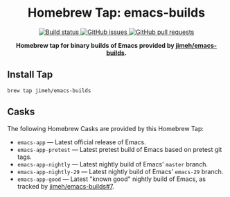 <h1 align="center">
  Homebrew Tap: emacs-builds
</h1>

<p align="center">
  <a href="https://github.com/jimeh/homebrew-emacs-builds/actions">
    <img alt="Build status" src="https://img.shields.io/github/workflow/status/jimeh/homebrew-emacs-builds/Update%20Casks.svg?style=flat&label=build&logo=github&logoColor=white">
  </a>
  <a href="https://github.com/jimeh/homebrew-emacs-builds/issues">
    <img alt="GitHub issues" src="https://img.shields.io/github/issues-raw/jimeh/homebrew-emacs-builds?style=flat&logo=github">
  </a>
  <a href="https://github.com/jimeh/homebrew-emacs-builds/pulls">
    <img alt="GitHub pull requests" src="https://img.shields.io/github/issues-pr-raw/jimeh/homebrew-emacs-builds?style=flat&logo=github">
  </a>
</p>

<p align="center">
  <strong>
    Homebrew tap for binary builds of Emacs provided by
    <a href="https://github.com/jimeh/emacs-builds">jimeh/emacs-builds</a>.
  </strong>
</p>

## Install Tap

```
brew tap jimeh/emacs-builds
```

## Casks

The following Homebrew Casks are provided by this Homebrew Tap:

- `emacs-app` — Latest official release of Emacs.
- `emacs-app-pretest` — Latest pretest build of Emacs based on pretest git tags.
- `emacs-app-nightly` — Latest nightly build of Emacs' `master` branch.
- `emacs-app-nightly-29` — Latest nightly build of Emacs' `emacs-29` branch.
- `emacs-app-good` — Latest "known good" nightly build of Emacs, as tracked by
  [jimeh/emacs-builds#7](https://github.com/jimeh/emacs-builds/issues/7).

[emacs-builds]: https://github.com/jimeh/emacs-builds
